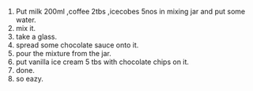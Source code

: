 1. Put milk 200ml  ,coffee 2tbs ,icecobes 5nos in mixing jar and put some water.
2. mix it.
3. take a glass.
4. spread some chocolate sauce onto it.
5. pour the mixture from the jar.
6. put vanilla ice cream 5 tbs with chocolate chips on it.
7. done.
8. so eazy.
